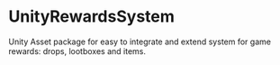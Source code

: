# UnityRewardsSystem
Unity Asset package for easy to integrate and extend system for game rewards: drops, lootboxes and items.
